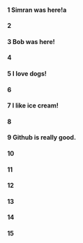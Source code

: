 #### 1 Simran was here!a
#### 2
#### 3 Bob was here!
#### 4
#### 5 I love dogs!
#### 6
#### 7 I like ice cream!
#### 8
#### 9 Github is really good.
#### 10
#### 11
#### 12
#### 13
#### 14
#### 15
